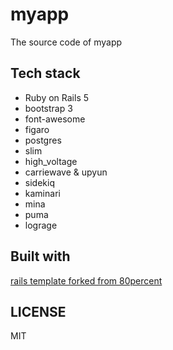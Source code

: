 # myapp
The source code of myapp

## Tech stack

* Ruby on Rails 5
* bootstrap 3
* font-awesome
* figaro
* postgres
* slim
* high_voltage
* carriewave & upyun
* sidekiq
* kaminari
* mina
* puma
* lograge

## Built with

[rails template forked from 80percent](https://github.com/yingxuanio/rails-template)

## LICENSE
MIT
